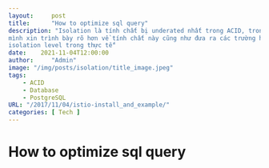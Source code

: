 ```yaml
---
layout:     post
title:      "How to optimize sql query"
description: "Isolation là tính chất bị underated nhất trong ACID, trong bài viết này
mình xin trình bày rõ hơn về tính chất này cũng như đưa ra các trường hợp cần setup đúng
isolation level trong thực tế"
date:    2021-11-04T12:00:00
author:     "Admin"
image: "/img/posts/isolation/title_image.jpeg"
tags:
    - ACID
    - Database
    - PostgreSQL
URL: "/2017/11/04/istio-install_and_example/"
categories: [ Tech ]
---
```


# How to optimize sql query